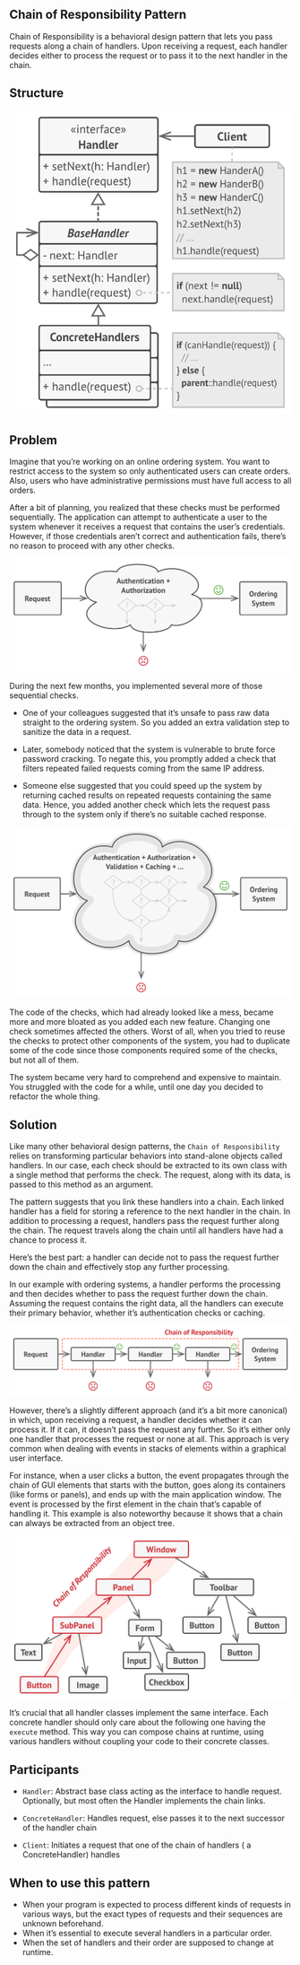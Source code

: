 ## Chain of Responsibility Pattern
Chain of Responsibility is a behavioral design pattern that lets you pass requests along a chain of handlers. 
Upon receiving a request, each handler decides either to process the request or to pass it to the next handler in the 
chain.

## Structure

![](../../../../../../../../docs/img/chain-of-responsibility-pattern.png)

## Problem
Imagine that you’re working on an online ordering system. You want to restrict access to the system so only 
authenticated users can create orders. Also, users who have administrative permissions must have full access to all 
orders.

After a bit of planning, you realized that these checks must be performed sequentially. 
The application can attempt to authenticate a user to the system whenever it receives a request that contains the user’s 
credentials. However, if those credentials aren’t correct and authentication fails, there’s no reason to proceed with 
any other checks.

![](../../../../../../../../docs/img/chain-of-responsibility-pattern-problem.png)

During the next few months, you implemented several more of those sequential checks.

- One of your colleagues suggested that it’s unsafe to pass raw data straight to the ordering system. So you added an
 extra validation step to sanitize the data in a request.

- Later, somebody noticed that the system is vulnerable to brute force password cracking. To negate this, you promptly
 added a check that filters repeated failed requests coming from the same IP address.

- Someone else suggested that you could speed up the system by returning cached results on repeated requests
 containing the same data. Hence, you added another check which lets the request pass through to the system only if 
 there’s no suitable cached response.
 
![](../../../../../../../../docs/img/chain-of-responsibility-pattern-problem-compounded.png)

The code of the checks, which had already looked like a mess, became more and more bloated as you added each 
new feature. Changing one check sometimes affected the others. Worst of all, when you tried to reuse the checks to 
protect other components of the system, you had to duplicate some of the code since those components required some of 
the checks, but not all of them.

The system became very hard to comprehend and expensive to maintain. You struggled with the code for a while, until 
one day you decided to refactor the whole thing.

## Solution
Like many other behavioral design patterns, the `Chain of Responsibility` relies on transforming particular behaviors 
into stand-alone objects called handlers. 
In our case, each check should be extracted to its own class with a single method that performs the check. 
The request, along with its data, is passed to this method as an argument.

The pattern suggests that you link these handlers into a chain. 
Each linked handler has a field for storing a reference to the next handler in the chain. 
In addition to processing a request, handlers pass the request further along the chain. 
The request travels along the chain until all handlers have had a chance to process it.

Here’s the best part: a handler can decide not to pass the request further down the chain and effectively stop any 
further processing.

In our example with ordering systems, a handler performs the processing and then decides whether to pass the request 
further down the chain. Assuming the request contains the right data, all the handlers can execute their primary 
behavior, whether it’s authentication checks or caching.

![](../../../../../../../../docs/img/chain-of-responsibility-pattern-solution.png)

However, there’s a slightly different approach (and it’s a bit more canonical) in which, upon receiving a request, 
a handler decides whether it can process it. If it can, it doesn’t pass the request any further. 
So it’s either only one handler that processes the request or none at all. 
This approach is very common when dealing with events in stacks of elements within a graphical user interface.

For instance, when a user clicks a button, the event propagates through the chain of GUI elements that starts with the 
button, goes along its containers (like forms or panels), and ends up with the main application window. 
The event is processed by the first element in the chain that’s capable of handling it. 
This example is also noteworthy because it shows that a chain can always be extracted from an object tree.

![](../../../../../../../../docs/img/chain-of-responsibility-pattern-solution-alternative.png)

It’s crucial that all handler classes implement the same interface. 
Each concrete handler should only care about the following one having the `execute` method. 
This way you can compose chains at runtime, using various handlers without coupling your code to their concrete classes.

## Participants
- `Handler`: Abstract base class acting as the interface to handle request. Optionally, but most
 often the Handler implements the chain links.

- `ConcreteHandler`: Handles request, else passes it to the next successor of the handler chain

- `Client`: Initiates a request that one of the chain of handlers ( a ConcreteHandler) handles

## When to use this pattern
- When your program is expected to process different kinds of requests in various ways, but the exact types of requests 
and their sequences are unknown beforehand.
- When it’s essential to execute several handlers in a particular order.
- When the set of handlers and their order are supposed to change at runtime.



